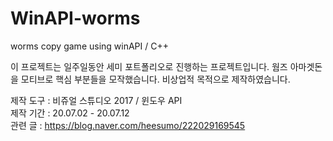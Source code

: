 # WinAPI-worms
 worms copy game using winAPI / C++

이 프로젝트는 일주일동안 세미 포트폴리오로 진행하는 프로젝트입니다.
웜즈 아마겟돈을 모티브로 핵심 부분들을 모작했습니다.
비상업적 목적으로 제작하였습니다.

제작 도구 : 비쥬얼 스튜디오 2017 / 윈도우 API   
제작 기간 : 20.07.02 - 20.07.12   
관련 글 : https://blog.naver.com/heesumo/222029169545
